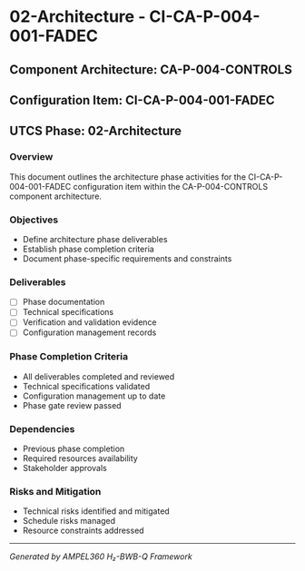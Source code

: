 # 02-Architecture - CI-CA-P-004-001-FADEC

## Component Architecture: CA-P-004-CONTROLS
## Configuration Item: CI-CA-P-004-001-FADEC
## UTCS Phase: 02-Architecture

### Overview
This document outlines the architecture phase activities for the CI-CA-P-004-001-FADEC configuration item within the CA-P-004-CONTROLS component architecture.

### Objectives
- Define architecture phase deliverables
- Establish phase completion criteria
- Document phase-specific requirements and constraints

### Deliverables
- [ ] Phase documentation
- [ ] Technical specifications
- [ ] Verification and validation evidence
- [ ] Configuration management records

### Phase Completion Criteria
- All deliverables completed and reviewed
- Technical specifications validated
- Configuration management up to date
- Phase gate review passed

### Dependencies
- Previous phase completion
- Required resources availability
- Stakeholder approvals

### Risks and Mitigation
- Technical risks identified and mitigated
- Schedule risks managed
- Resource constraints addressed

---
*Generated by AMPEL360 H₂-BWB-Q Framework*
